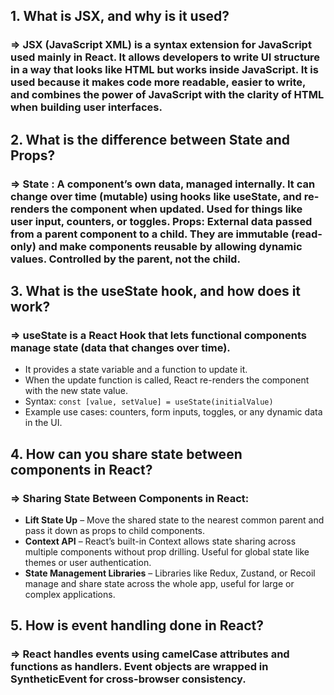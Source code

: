 
## 1. What is JSX, and why is it used?
### => **JSX** (JavaScript XML) is a syntax extension for JavaScript used mainly in React. It allows developers to write UI structure in a way that looks like HTML but works inside JavaScript. It is used because it makes code more readable, easier to write, and combines the power of JavaScript with the clarity of HTML when building user interfaces.


## 2. What is the difference between State and Props?
### => State : A component’s own data, managed internally. It can change over time (mutable) using hooks like useState, and re-renders the component when updated. Used for things like user input, counters, or toggles. Props: External data passed from a parent component to a child. They are immutable (read-only) and make components reusable by allowing dynamic values. Controlled by the parent, not the child.


## 3. What is the useState hook, and how does it work?
### => **useState** is a React Hook that lets functional components manage state (data that changes over time).
* It provides a state variable and a function to update it.
* When the update function is called, React re-renders the component with the new state value.
* Syntax: `const [value, setValue] = useState(initialValue)`
* Example use cases: counters, form inputs, toggles, or any dynamic data in the UI.


## 4. How can you share state between components in React?
### => Sharing State Between Components in React:
* **Lift State Up** – Move the shared state to the nearest common parent and pass it down as props to child components.
* **Context API** – React’s built-in Context allows state sharing across multiple components without prop drilling. Useful for global state like themes or user authentication.
* **State Management Libraries** – Libraries like Redux, Zustand, or Recoil manage and share state across the whole app, useful for large or complex applications.


## 5. How is event handling done in React?
### => React handles events using **camelCase attributes** and **functions as handlers**. Event objects are wrapped in **SyntheticEvent** for cross-browser consistency.
